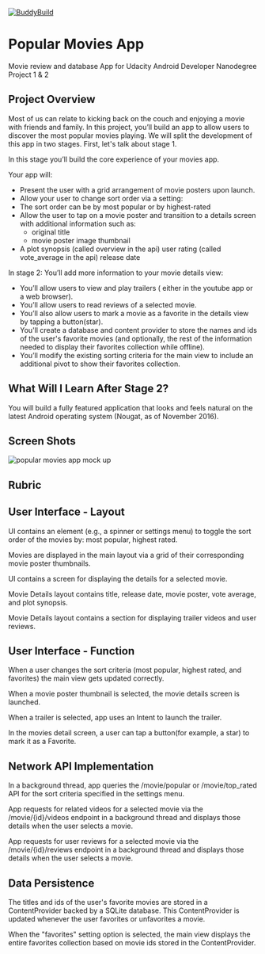 [![BuddyBuild](https://dashboard.buddybuild.com/api/statusImage?appID=5989c1f431b84f0001ea3ef8&branch=master&build=latest)](https://dashboard.buddybuild.com/apps/5989c1f431b84f0001ea3ef8/build/latest?branch=master)


# Popular Movies App
Movie review and database App for Udacity Android Developer Nanodegree Project 1 & 2

## Project Overview
Most of us can relate to kicking back on the couch and enjoying a movie with friends and family. In this project, you’ll build an app to allow users to discover the most popular movies playing. We will split the development of this app in two stages. First, let's talk about stage 1.

In this stage you’ll build the core experience of your movies app.

Your app will:

* Present the user with a grid arrangement of movie posters upon launch.
* Allow your user to change sort order via a setting:
* The sort order can be by most popular or by highest-rated
* Allow the user to tap on a movie poster and transition to a details screen with additional information such as:
    * original title
    * movie poster image thumbnail
* A plot synopsis (called overview in the api)
user rating (called vote_average in the api)
release date

In stage 2: 
You’ll add more information to your movie details view:

* You’ll allow users to view and play trailers ( either in the youtube app or a web browser).
* You’ll allow users to read reviews of a selected movie.
* You’ll also allow users to mark a movie as a favorite in the details view by tapping a button(star).
* You'll create a database and content provider to store the names and ids of the user's favorite movies (and optionally, the rest of the information needed to display their favorites collection while offline).
* You’ll modify the existing sorting criteria for the main view to include an additional pivot to show their favorites collection.

## What Will I Learn After Stage 2?

You will build a fully featured application that looks and feels natural on the latest Android operating system (Nougat, as of November 2016).

## Screen Shots 

![popular movies app mock up](https://user-images.githubusercontent.com/20853402/29074554-bf6fde06-7c1d-11e7-94f8-a4c298d4520a.png)

## Rubric

## User Interface - Layout

UI contains an element (e.g., a spinner or settings menu) to toggle the sort order of the movies by: most popular, highest rated.

Movies are displayed in the main layout via a grid of their corresponding movie poster thumbnails.

UI contains a screen for displaying the details for a selected movie.

Movie Details layout contains title, release date, movie poster, vote average, and plot synopsis.

Movie Details layout contains a section for displaying trailer videos and user reviews.

## User Interface - Function

When a user changes the sort criteria (most popular, highest rated, and favorites) the main view gets updated correctly.

When a movie poster thumbnail is selected, the movie details screen is launched.

When a trailer is selected, app uses an Intent to launch the trailer.

In the movies detail screen, a user can tap a button(for example, a star) to mark it as a Favorite.

## Network API Implementation

In a background thread, app queries the /movie/popular or /movie/top_rated API for the sort criteria specified in the settings menu.

App requests for related videos for a selected movie via the /movie/{id}/videos endpoint in a background thread and displays those details when the user selects a movie.

App requests for user reviews for a selected movie via the /movie/{id}/reviews endpoint in a background thread and displays those details when the user selects a movie.

## Data Persistence

The titles and ids of the user's favorite movies are stored in a ContentProvider backed by a SQLite database. This ContentProvider is updated whenever the user favorites or unfavorites a movie.

When the "favorites" setting option is selected, the main view displays the entire favorites collection based on movie ids stored in the ContentProvider.
